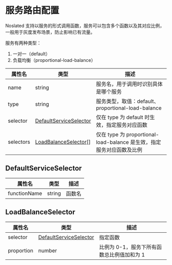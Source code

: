 # 服务路由配置
Noslated 支持以服务的形式调用函数，服务可以包含多个函数以及其对应比例，一般用于灰度发布场景，防止影响已有流量。

服务有两种类型：
1. 一对一（default）
2. 负载均衡（proportional-load-balance）

|属性名|类型|描述|
|----|----|----|
|name|string|服务名，用于调用时识别具体是哪个服务|
|type|string|服务类型，取值：default、proportional-load-balance|
|selector|[DefaultServiceSelector](#defaultserviceselector)|仅在 type 为 default 时生效，指定服务对应函数|
|selectors|[LoadBalanceSelector\[\]](#loadbalanceselector)|仅在 type 为 proportional-load-balance 是生效，指定服务对应函数及比例|

## DefaultServiceSelector

|属性名|类型|描述|
|----|----|----|
|functionName|string|函数名|

## LoadBalanceSelector

|属性名|类型|描述|
|----|----|----|
|selector|[DefaultServiceSelector](#defaultserviceselector)|指定函数|
|proportion|number|比例为 0-1，服务下所有函数总比例值加和为 1|